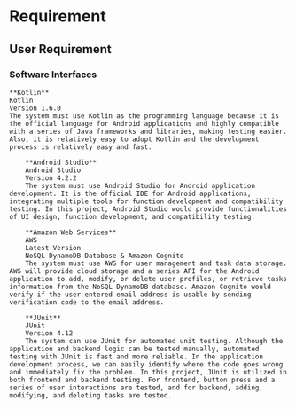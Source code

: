 # Requirement

## User Requirement

### Software Interfaces

    **Kotlin**
	Kotlin
	Version 1.6.0
	The system must use Kotlin as the programming language because it is the official language for Android applications and highly compatible with a series of Java frameworks and libraries, making testing easier. Also, it is relatively easy to adopt Kotlin and the development process is relatively easy and fast. 
	
		**Android Studio**
		Android Studio
		Version 4.2.2
		The system must use Android Studio for Android application development. It is the official IDE for Android applications, integrating multiple tools for function development and compatibility testing. In this project, Android Studio would provide functionalities of UI design, function development, and compatibility testing.

		**Amazon Web Services**
		AWS
		Latest Version
		NoSQL DynamoDB Database & Amazon Cognito
		The system must use AWS for user management and task data storage. AWS will provide cloud storage and a series API for the Android application to add, modify, or delete user profiles, or retrieve tasks information from the NoSQL DynamoDB database. Amazon Cognito would verify if the user-entered email address is usable by sending verification code to the email address.

		**JUnit**
		JUnit
		Version 4.12
		The system can use JUnit for automated unit testing. Although the application and backend logic can be tested manually, automated testing with JUnit is fast and more reliable. In the application development process, we can easily identify where the code goes wrong and immediately fix the problem. In this project, JUnit is utilized in both frontend and backend testing. For frontend, button press and a series of user interactions are tested, and for backend, adding, modifying, and deleting tasks are tested. 
